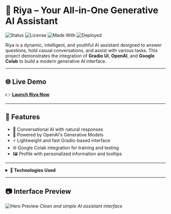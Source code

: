 # 🤖 Riya – Your All-in-One Generative AI Assistant

![Status](https://img.shields.io/badge/project-active-brightgreen)
![License](https://img.shields.io/badge/license-MIT-blue.svg)
![Made With](https://img.shields.io/badge/Made%20with-Gradio-orange)
![Deployed](https://img.shields.io/badge/deployed-yes-blue)

Riya is a dynamic, intelligent, and youthful AI assistant designed to answer questions, hold casual conversations, and assist with various tasks. This project demonstrates the integration of **Gradio UI**, **OpenAI**, and **Google Colab** to build a modern generative AI interface.

---

## 🌐 Live Demo

👉 [**Launch Riya Now**](https://generative-ai-chatbot.netlify.app/)  

---

## 🧠 Features

- 💬 Conversational AI with natural responses  
- 🧠 Powered by OpenAI's Generative Models  
- ⚡️ Lightweight and fast Gradio-based interface  
- 🌐 Google Colab integration for training and testing  
- 🖼️ Profile with personalized information and tooltips  

---

<details>
<summary><strong>🚀 Technologies Used</strong></summary>

- **Gradio** – For UI and interactivity  
- **OpenAI GPT** – For generating responses  
- **Google Colab** – For prototyping and experimentation  
- **HTML, CSS** – For frontend styling  
- **JavaScript (module)** – For dynamic embedding  
</details>

---

## 📷 Interface Preview
![Hero Preview](https://github.com/user-attachments/assets/5b7ff453-2e63-412d-a0ad-f6fe3e1e52c9)
*Clean and simple AI assistant interface*

